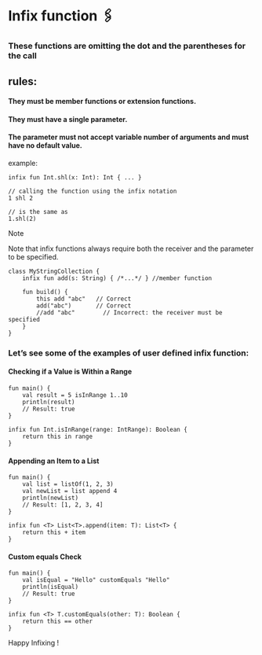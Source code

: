# Infix function 🖇️

### These functions are omitting the dot and the parentheses for the call

## rules:
#### They must be member functions or extension functions.

#### They must have a single parameter.

#### The parameter must not accept variable number of arguments and must have no default value.


example:

```
infix fun Int.shl(x: Int): Int { ... }

// calling the function using the infix notation
1 shl 2

// is the same as
1.shl(2)
```

>[!NOTE]
> Note that infix functions always require both the receiver and the parameter to be specified.

```
class MyStringCollection {
    infix fun add(s: String) { /*...*/ } //member function

    fun build() {
        this add "abc"   // Correct
        add("abc")       // Correct
        //add "abc"        // Incorrect: the receiver must be specified
    }
}
```

### Let’s see some of the examples of user defined infix function:

#### Checking if a Value is Within a Range
```
fun main() {
    val result = 5 isInRange 1..10
    println(result)
    // Result: true
}

infix fun Int.isInRange(range: IntRange): Boolean {
    return this in range
}
```

#### Appending an Item to a List
```
fun main() {
    val list = listOf(1, 2, 3)
    val newList = list append 4
    println(newList)
    // Result: [1, 2, 3, 4]
}

infix fun <T> List<T>.append(item: T): List<T> {
    return this + item
}
```

#### Custom equals Check
```
fun main() {
    val isEqual = "Hello" customEquals "Hello"
    println(isEqual)
    // Result: true
}

infix fun <T> T.customEquals(other: T): Boolean {
    return this == other
}
```

Happy Infixing !

